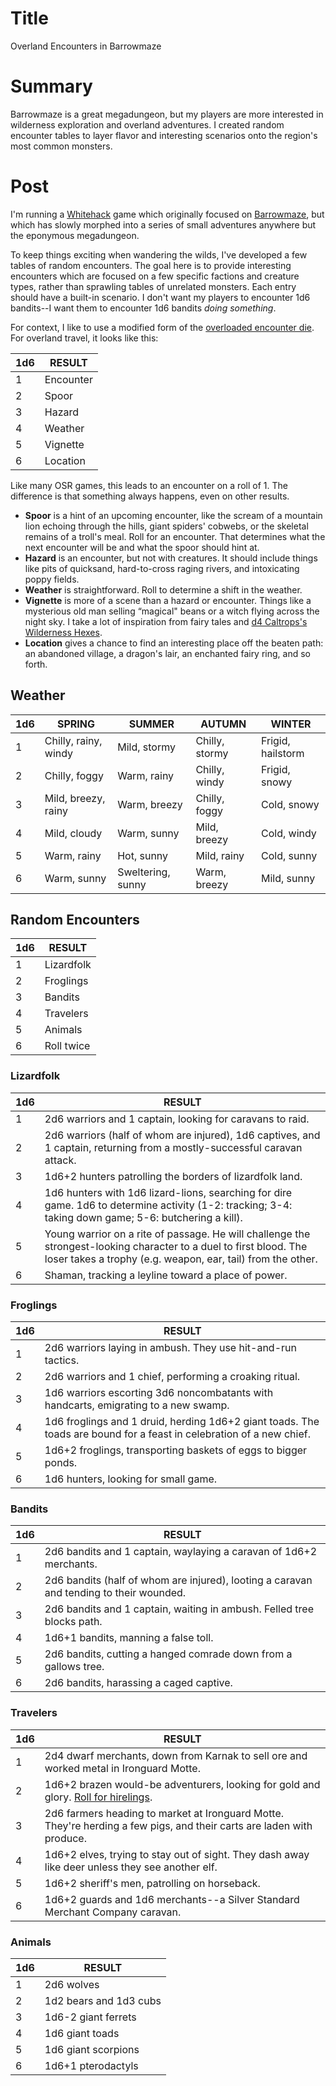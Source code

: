 # Title
Overland Encounters in Barrowmaze

# Summary
Barrowmaze is a great megadungeon, but my players are more interested in wilderness exploration and overland adventures. I created random encounter tables to layer flavor and interesting scenarios onto the region's most common monsters.

# Post
I'm running a [Whitehack](https://whitehackrpg.wordpress.com/) game which originally focused on [Barrowmaze](https://www.drivethrurpg.com/product/139762/Barrowmaze-Complete), but which has slowly morphed into a series of small adventures anywhere but the eponymous megadungeon.

To keep things exciting when wandering the wilds, I've developed a few tables of random encounters. The goal here is to provide interesting encounters which are focused on a few specific factions and creature types, rather than sprawling tables of unrelated monsters. Each entry should have a built-in scenario. I don't want my players to encounter 1d6 bandits--I want them to encounter 1d6 bandits *doing something*.

For context, I like to use a modified form of the [overloaded encounter die](http://www.necropraxis.com/2014/02/03/overloading-the-encounter-die/). For overland travel, it looks like this:

| 1d6 | RESULT |
| --- | --- |
| 1 | Encounter |
| 2 | Spoor |
| 3 | Hazard |
| 4 | Weather |
| 5 | Vignette |
| 6 | Location |

Like many OSR games, this leads to an encounter on a roll of 1. The difference is that something always happens, even on other results.
- **Spoor** is a hint of an upcoming encounter, like the scream of a mountain lion echoing through the hills, giant spiders' cobwebs, or the skeletal remains of a troll's meal. Roll for an encounter. That determines what the next encounter will be and what the spoor should hint at.
- **Hazard** is an encounter, but not with creatures. It should include things like pits of quicksand, hard-to-cross raging rivers, and intoxicating poppy fields.
- **Weather** is straightforward. Roll to determine a shift in the weather.
- **Vignette** is more of a scene than a hazard or encounter. Things like a mysterious old man selling “magical" beans or a witch flying across the night sky. I take a lot of inspiration from fairy tales and [d4 Caltrops's Wilderness Hexes](https://blog.d4caltrops.com/2018/03/wilderness-hexes-version-10.html).
- **Location** gives a chance to find an interesting place off the beaten path: an abandoned village, a dragon's lair, an enchanted fairy ring, and so forth.

## Weather
| 1d6 | SPRING | SUMMER | AUTUMN | WINTER |
| --- | --- | --- | --- | --- |
| 1 | Chilly, rainy, windy | Mild, stormy      | Chilly, stormy | Frigid, hailstorm |
| 2 | Chilly, foggy        | Warm, rainy       | Chilly, windy  | Frigid, snowy |
| 3 | Mild, breezy, rainy  | Warm, breezy      | Chilly, foggy  | Cold, snowy |
| 4 | Mild, cloudy         | Warm, sunny       | Mild, breezy   | Cold, windy |
| 5 | Warm, rainy          | Hot, sunny        | Mild, rainy    | Cold, sunny |
| 6 | Warm, sunny          | Sweltering, sunny | Warm, breezy   | Mild, sunny |

## Random Encounters
| 1d6 | RESULT |
| --- | --- |
| 1 | Lizardfolk |
| 2 | Froglings |
| 3 | Bandits |
| 4 | Travelers |
| 5 | Animals |
| 6 | Roll twice |

### Lizardfolk
| 1d6 | RESULT |
| --- | --- |
| 1 | 2d6 warriors and 1 captain, looking for caravans to raid. |
| 2 | 2d6 warriors (half of whom are injured), 1d6 captives, and 1 captain, returning from a mostly-successful caravan attack. |
| 3 | 1d6+2 hunters patrolling the borders of lizardfolk land. |
| 4 | 1d6 hunters with 1d6 lizard-lions, searching for dire game. 1d6 to determine activity (1-2: tracking; 3-4: taking down game; 5-6: butchering a kill). |
| 5 | Young warrior on a rite of passage. He will challenge the strongest-looking character to a duel to first blood. The loser takes a trophy (e.g. weapon, ear, tail) from the other. |
| 6 | Shaman, tracking a leyline toward a place of power. |

### Froglings
| 1d6 | RESULT |
| --- | --- |
| 1 | 2d6 warriors laying in ambush. They use hit-and-run tactics. |
| 2 | 2d6 warriors and 1 chief, performing a croaking ritual. |
| 3 | 1d6 warriors escorting 3d6 noncombatants with handcarts, emigrating to a new swamp. |
| 4 | 1d6 froglings and 1 druid, herding 1d6+2 giant toads. The toads are bound for a feast in celebration of a new chief. |
| 5 | 1d6+2 froglings, transporting baskets of eggs to bigger ponds. |
| 6 | 1d6 hunters, looking for small game. |

### Bandits
| 1d6 | RESULT |
| --- | --- |
| 1 | 2d6 bandits and 1 captain, waylaying a caravan of 1d6+2 merchants. |
| 2 | 2d6 bandits (half of whom are injured), looting a caravan and tending to their wounded. |
| 3 | 2d6 bandits and 1 captain, waiting in ambush. Felled tree blocks path. |
| 4 | 1d6+1 bandits, manning a false toll. |
| 5 | 2d6 bandits, cutting a hanged comrade down from a gallows tree. |
| 6 | 2d6 bandits, harassing a caged captive. |

### Travelers
| 1d6 | RESULT |
| --- | --- |
| 1 | 2d4 dwarf merchants, down from Karnak to sell ore and worked metal in Ironguard Motte. |
| 2 | 1d6+2 brazen would-be adventurers, looking for gold and glory. [Roll for hirelings](http://barrowmaze.com/meatshields/). |
| 3 | 2d6 farmers heading to market at Ironguard Motte. They're herding a few pigs, and their carts are laden with produce. |
| 4 | 1d6+2 elves, trying to stay out of sight. They dash away like deer unless they see another elf. |
| 5 | 1d6+2 sheriff's men, patrolling on horseback.  |
| 6 | 1d6+2 guards and 1d6 merchants--a Silver Standard Merchant Company caravan. |

### Animals
| 1d6 | RESULT |
| --- | --- |
| 1 | 2d6 wolves |
| 2 | 1d2 bears and 1d3 cubs |
| 3 | 1d6-2 giant ferrets |
| 4 | 1d6 giant toads |
| 5 | 1d6 giant scorpions |
| 6 | 1d6+1 pterodactyls |